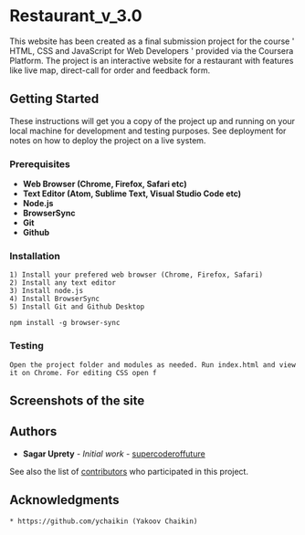 # Restaurant_v_3.0

This website has been created as a final submission project for the course ' HTML, CSS and JavaScript for Web Developers ' provided via the Coursera Platform.
The project is an interactive website for a restaurant with features like live map, direct-call for order and feedback form.

## Getting Started

These instructions will get you a copy of the project up and running on your local machine for development and testing purposes. See deployment for notes on how to deploy the project on a live system.

### Prerequisites

* **Web Browser (Chrome, Firefox, Safari etc)**
* **Text Editor (Atom, Sublime Text, Visual Studio Code etc)**
* **Node.js**
* **BrowserSync**
* **Git**
* **Github**

### Installation
```
1) Install your prefered web browser (Chrome, Firefox, Safari)
2) Install any text editor
3) Install node.js 
4) Install BrowserSync
5) Install Git and Github Desktop
```
```
npm install -g browser-sync
```
### Testing
```
Open the project folder and modules as needed. Run index.html and view it on Chrome. For editing CSS open f
```
## Screenshots of the site




## Authors

* **Sagar Uprety** - *Initial work* - [supercoderoffuture](https://github.com/supercoderoffuture)

See also the list of [contributors](https://github.com/supercoderoffuture/Restaurant_v_3.0/graphs/contributors) who participated in this project.

## Acknowledgments
``` 
* https://github.com/ychaikin (Yakoov Chaikin)
```

